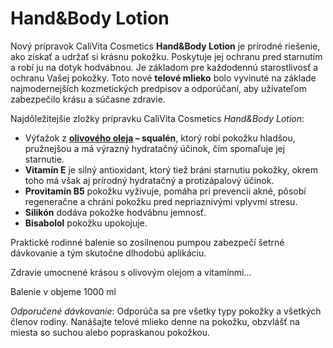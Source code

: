 Hand&Body Lotion
================

Nový prípravok CaliVita Cosmetics **Hand&Body Lotion** je prírodné riešenie, ako
získať a udržať si krásnu pokožku. Poskytuje jej ochranu pred starnutím a robí
ju na dotyk hodvábnou. Je základom pre každodennú starostlivosť a ochranu Vašej
pokožky.   Toto nové **telové mlieko** bolo vyvinuté na základe najmodernejších
kozmetických predpisov a odporúčaní, aby užívateľom zabezpečilo krásu a súčasne
zdravie.

Najdôležitejšie zložky prípravku CaliVita Cosmetics *Hand&Body Lotion*:

* Výťažok z **[olivového oleja](/sip/p/olivovnik-europsky/) – squalén**, ktorý robí pokožku hladšou, pružnejšou a má výrazný hydratačný účinok, čím spomaľuje jej starnutie.
* **Vitamín E** je silný antioxidant, ktorý tiež bráni starnutiu pokožky, okrem toho má však aj prírodný hydratačný a protizápalový účinok.
* **Provitamín B5** pokožku vyživuje, pomáha pri prevencii akné, pôsobí regeneračne a chráni pokožku pred nepriaznivými vplyvmi stresu.
* **Silikón** dodáva pokožke hodvábnu jemnosť.
* **Bisabolol** pokožku upokojuje.

Praktické rodinné balenie so zosilnenou pumpou zabezpečí šetrné dávkovanie a tým
skutočne dlhodobú aplikáciu.

Zdravie umocnené krásou s olivovým olejom a vitamínmi...

Balenie v objeme 1000 ml

*Odporučené dávkovanie*: Odporúča sa pre všetky typy pokožky a všetkých členov
rodiny. Nanášajte telové mlieko denne na pokožku, obzvlášť na miesta so suchou
alebo popraskanou pokožkou.

